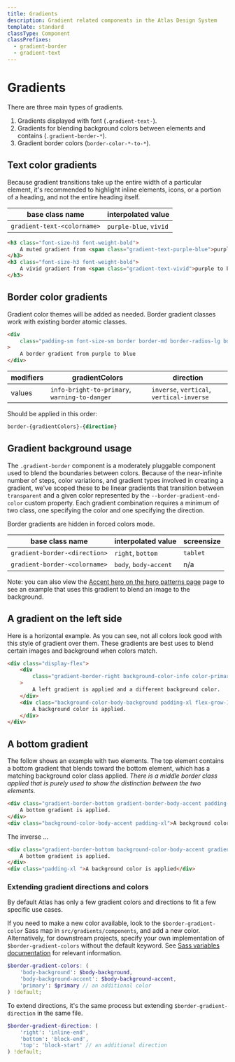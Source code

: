 ```yaml
---
title: Gradients
description: Gradient related components in the Atlas Design System
template: standard
classType: Component
classPrefixes:
  - gradient-border
  - gradient-text
---
```


# Gradients

There are three main types of gradients.

1. Gradients displayed with font (`.gradient-text-`).
2. Gradients for blending background colors between elements and contains (`.gradient-border-*`).
3. Gradient border colors (`border-color-*-to-*`).

## Text color gradients

Because gradient transitions take up the entire width of a particular element, it's recommended to highlight inline elements, icons, or a portion of a heading, and not the entire heading itself.

| base class name             | interpolated value     |
| --------------------------- | ---------------------- |
| `gradient-text-<colorname>` | `purple-blue`, `vivid` |

```html
<h3 class="font-size-h3 font-weight-bold">
	A muted gradient from <span class="gradient-text-purple-blue">purple to blue</span>
</h3>
<h3 class="font-size-h3 font-weight-bold">
	A vivid gradient from <span class="gradient-text-vivid">purple to blue</span>
</h3>
```

## Border color gradients

Gradient color themes will be added as needed. Border gradient classes work with existing border atomic classes.

```html
<div
	class="padding-sm font-size-sm border border-md border-radius-lg border-color-info-bright-to-primary"
>
	A border gradient from purple to blue
</div>
```

| modifiers | gradientColors                                | direction                                 |
| --------- | --------------------------------------------- | ----------------------------------------- |
| values    | `info-bright-to-primary`, `warning-to-danger` | `inverse`, `vertical`, `vertical-inverse` |

Should be applied in this order:

```css
border-{gradientColors}-{direction}
```

## Gradient background usage

The `.gradient-border` component is a moderately pluggable component used to blend the boundaries between colors. Because of the near-infinite number of steps, color variations, and gradient types involved in creating a gradient, we've scoped these to be linear gradients that transition between `transparent` and a given color represented by the `--border-gradient-end-color` custom property. Each gradient combination requires a minimum of two class, one specifying the color and one specifying the direction.

Border gradients are hidden in forced colors mode.

| base class name               | interpolated value    | screensize |
| ----------------------------- | --------------------- | ---------- |
| `gradient-border-<direction>` | `right`, `bottom`     | `tablet`   |
| `gradient-border-<colorname>` | `body`, `body-accent` | n/a        |

Note: you can also view the [Accent hero on the hero patterns page](../patterns/hero.md) page to see an example that uses this gradient to blend an image to the background.

## A gradient on the left side

Here is a horizontal example. As you can see, not all colors look good with this style of gradient over them. These gradients are best uses to blend certain images and background when colors match.

```html
<div class="display-flex">
	<div
		class="gradient-border-right background-color-info color-primary-invert gradient-border-body padding-xl flex-grow-1"
	>
		A left gradient is applied and a different background color.
	</div>
	<div class="background-color-body-background padding-xl flex-grow-1">
		A background color is applied.
	</div>
</div>
```

## A bottom gradient

The follow shows an example with two elements. The top element contains a bottom gradient that blends toward the bottom element, which has a matching background color class applied. _There is a middle border class applied that is purely used to show the distinction between the two elements._

```html
<div class="gradient-border-bottom gradient-border-body-accent padding-xl">
	A bottom gradient is applied.
</div>
<div class="background-color-body-accent padding-xl">A background color is applied</div>
```

The inverse ...

```html
<div class="gradient-border-bottom background-color-body-accent gradient-border-body padding-xl">
	A bottom gradient is applied.
</div>
<div class="padding-xl ">A background color is applied</div>
```

### Extending gradient directions and colors

By default Atlas has only a few gradient colors and directions to fit a few specific use cases.

If you need to make a new color available, look to the `$border-gradient-color` Sass map in `src/gradients/components`, and add a new color. Alternatively, for downstream projects, specify your own implementation of `$border-gradient-colors` without the default keyword. See [Sass variables documentation](https://sass-lang.com/documentation/variables#advanced-variable-functions) for relevant information.

```scss
$border-gradient-colors: (
	'body-background': $body-background,
	'body-background-accent': $body-background-accent,
	'primary': $primary // an additional color
) !default;
```

To extend directions, it's the same process but extending `$border-gradient-direction` in the same file.

```scss
$border-gradient-direction: (
	'right': 'inline-end',
	'bottom': 'block-end',
	'top': 'block-start' // an additional direction
) !default;
```
